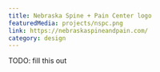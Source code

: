```yaml
---
title: Nebraska Spine + Pain Center logo
featuredMedia: projects/nspc.png
link: https://nebraskaspineandpain.com/
category: design
---
```


TODO: fill this out
